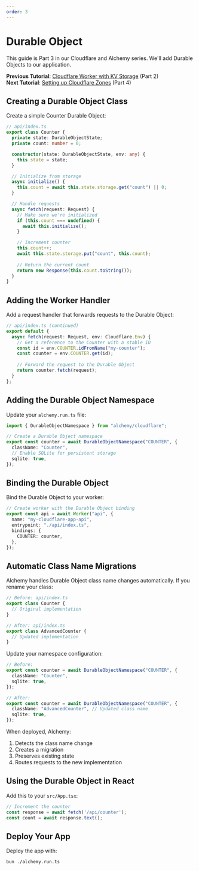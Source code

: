 ```yaml
---
order: 3
---
```


# Durable Object

This guide is Part 3 in our Cloudflare and Alchemy series. We'll add Durable Objects to our application.

**Previous Tutorial**: [Cloudflare Worker with KV Storage](./worker.md) (Part 2)  
**Next Tutorial**: [Setting up Cloudflare Zones](./zone.md) (Part 4)

## Creating a Durable Object Class

Create a simple Counter Durable Object:

```typescript
// api/index.ts
export class Counter {
  private state: DurableObjectState;
  private count: number = 0;

  constructor(state: DurableObjectState, env: any) {
    this.state = state;
  }

  // Initialize from storage
  async initialize() {
    this.count = await this.state.storage.get("count") || 0;
  }

  // Handle requests
  async fetch(request: Request) {
    // Make sure we're initialized
    if (this.count === undefined) {
      await this.initialize();
    }

    // Increment counter
    this.count++;
    await this.state.storage.put("count", this.count);
    
    // Return the current count
    return new Response(this.count.toString());
  }
}
```

## Adding the Worker Handler

Add a request handler that forwards requests to the Durable Object:

```typescript
// api/index.ts (continued)
export default {
  async fetch(request: Request, env: Cloudflare.Env) {
    // Get a reference to the Counter with a stable ID
    const id = env.COUNTER.idFromName("my-counter");
    const counter = env.COUNTER.get(id);
    
    // Forward the request to the Durable Object
    return counter.fetch(request);
  }
};
```

## Adding the Durable Object Namespace

Update your `alchemy.run.ts` file:

```typescript
import { DurableObjectNamespace } from "alchemy/cloudflare";

// Create a Durable Object namespace
export const counter = await DurableObjectNamespace("COUNTER", {
  className: "Counter",
  // Enable SQLite for persistent storage
  sqlite: true,
});
```

## Binding the Durable Object

Bind the Durable Object to your worker:

```typescript
// Create worker with the Durable Object binding
export const api = await Worker("api", {
  name: "my-cloudflare-app-api",
  entrypoint: "./api/index.ts",
  bindings: {
    COUNTER: counter,
  },
});
```

## Automatic Class Name Migrations

Alchemy handles Durable Object class name changes automatically. If you rename your class:

```typescript
// Before: api/index.ts
export class Counter {
  // Original implementation
}

// After: api/index.ts
export class AdvancedCounter {
  // Updated implementation
}
```

Update your namespace configuration:

```typescript
// Before:
export const counter = await DurableObjectNamespace("COUNTER", {
  className: "Counter",
  sqlite: true,
});

// After:
export const counter = await DurableObjectNamespace("COUNTER", {
  className: "AdvancedCounter", // Updated class name
  sqlite: true,
});
```

When deployed, Alchemy:
1. Detects the class name change
2. Creates a migration
3. Preserves existing state
4. Routes requests to the new implementation

## Using the Durable Object in React

Add this to your `src/App.tsx`:

```typescript
// Increment the counter
const response = await fetch('/api/counter');
const count = await response.text();
```

## Deploy Your App

Deploy the app with:

```bash
bun ./alchemy.run.ts
```
